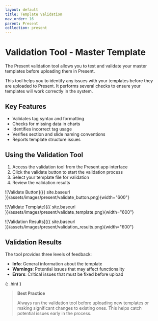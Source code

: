 ```yaml
---
layout: default
title: Template Validation
nav_order: 16
parent: Present
collection: present
---
```


# Validation Tool - Master Template

The Present validation tool allows you to test and validate your master templates before uploading them in Present.

This tool helps you to identify any issues with your templates before they are uploaded to Present. It performs several checks to ensure your templates will work correctly in the system.

## Key Features

- Validates tag syntax and formatting
- Checks for missing data in charts
- Identifies incorrect tag usage
- Verifies section and slide naming conventions
- Reports template structure issues

## Using the Validation Tool

1. Access the validation tool from the Present app interface
2. Click the validate button to start the validation process
3. Select your template file for validation
4. Review the validation results

![Validate Button]({{ site.baseurl }}/assets/images/present/validate_button.png){width="600"}

![Validate Template]({{ site.baseurl }}/assets/images/present/validate_template.png){width="600"}

![Validation Results]({{ site.baseurl }}/assets/images/present/validation_results.png){width="600"}

## Validation Results

The tool provides three levels of feedback:

- **Info**: General information about the template
- **Warnings**: Potential issues that may affect functionality
- **Errors**: Critical issues that must be fixed before upload

{: .hint }
> **Best Practice**
>
> Always run the validation tool before uploading new templates or making significant changes to existing ones.
> This helps catch potential issues early in the process.
